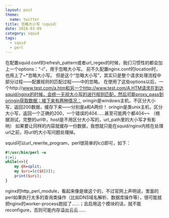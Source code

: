```yaml
---
layout: post
theme:
  name: twitter
title: 忽略大小写（squid）
date: 2010-03-09
category: squid
tags:
  - squid
  - perl
---
```


在配置squid.conf的refresh_pattern或者url_regex的时候，我们习惯性的都会加上一个options：“-i”，用于忽略大小写。
前不久配置nginx.conf的location时，也用上了~*忽略大小写。
但是这个“忽略大小写”，其实只是整个请求处理流程中部分过程——配置规则的匹配过程——中的忽略。
在使用了这些options以后，一个http://www.test.com/a.htm和另一个http://www.test.com/A.HTM请求在到达squid/nginx的时候，会统一无视大小写的进行规则匹配，然后可能proxy_pass到oringin获取数据；接下来有两种情况：
oringin是windows主机，不区分大小写，返回200数据，缓存下来——分别是a和A两份！
oringin是类unix主机，区分大小写，返回一个正确的200，一个错误的404……甚至可能两个都404~~
（根据测试，完整的url中，host是不用区分大小写的，url_path里的大小写才有影响）
如果要让同样的内容就缓存一份数据，我想就只能在squid/nginx内核在处理url之前，将url的大小写问题处理掉。

squid可以url_rewrite_program，perl很简单的lc()即可，如下：
```perl
#!/usr/bin/perl -w
$|=1;
while(<>){
    my @X=split;
    my $uri=lc($X[0]);
    print($uri);
}
```

nginx的http_perl_module，看起来像是做这个的，不过官网上声明说，里面的perl如果执行太多的查询类操作（比如DNS域名解析、数据库操作等），很可能就把nginx的worker-process跑挂了……；且启用这个模块的话，就不能reconfigure，否则可能内存溢出云云……
